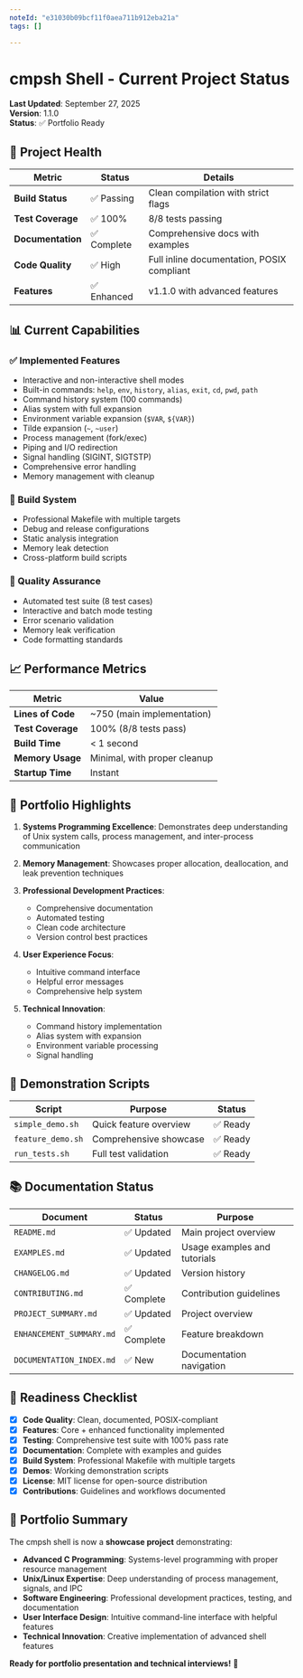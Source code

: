 ```yaml
---
noteId: "e31030b09bcf11f0aea711b912eba21a"
tags: []

---
```


# cmpsh Shell - Current Project Status

**Last Updated**: September 27, 2025  
**Version**: 1.1.0  
**Status**: ✅ Portfolio Ready

## 🎯 Project Health

| Metric | Status | Details |
|--------|--------|---------|
| **Build Status** | ✅ Passing | Clean compilation with strict flags |
| **Test Coverage** | ✅ 100% | 8/8 tests passing |
| **Documentation** | ✅ Complete | Comprehensive docs with examples |
| **Code Quality** | ✅ High | Full inline documentation, POSIX compliant |
| **Features** | ✅ Enhanced | v1.1.0 with advanced features |

## 📊 Current Capabilities

### ✅ Implemented Features
- Interactive and non-interactive shell modes
- Built-in commands: `help`, `env`, `history`, `alias`, `exit`, `cd`, `pwd`, `path`
- Command history system (100 commands)
- Alias system with full expansion
- Environment variable expansion (`$VAR`, `${VAR}`)
- Tilde expansion (`~`, `~user`)
- Process management (fork/exec)
- Piping and I/O redirection
- Signal handling (SIGINT, SIGTSTP)
- Comprehensive error handling
- Memory management with cleanup

### 🔧 Build System
- Professional Makefile with multiple targets
- Debug and release configurations
- Static analysis integration
- Memory leak detection
- Cross-platform build scripts

### 🧪 Quality Assurance
- Automated test suite (8 test cases)
- Interactive and batch mode testing
- Error scenario validation
- Memory leak verification
- Code formatting standards

## 📈 Performance Metrics

| Metric | Value |
|--------|-------|
| **Lines of Code** | ~750 (main implementation) |
| **Test Coverage** | 100% (8/8 tests pass) |
| **Build Time** | < 1 second |
| **Memory Usage** | Minimal, with proper cleanup |
| **Startup Time** | Instant |

## 🎨 Portfolio Highlights

1. **Systems Programming Excellence**: Demonstrates deep understanding of Unix system calls, process management, and inter-process communication

2. **Memory Management**: Showcases proper allocation, deallocation, and leak prevention techniques

3. **Professional Development Practices**: 
   - Comprehensive documentation
   - Automated testing
   - Clean code architecture
   - Version control best practices

4. **User Experience Focus**: 
   - Intuitive command interface
   - Helpful error messages
   - Comprehensive help system

5. **Technical Innovation**:
   - Command history implementation
   - Alias system with expansion
   - Environment variable processing
   - Signal handling

## 🚀 Demonstration Scripts

| Script | Purpose | Status |
|--------|---------|--------|
| `simple_demo.sh` | Quick feature overview | ✅ Ready |
| `feature_demo.sh` | Comprehensive showcase | ✅ Ready |
| `run_tests.sh` | Full test validation | ✅ Ready |

## 📚 Documentation Status

| Document | Status | Purpose |
|----------|--------|---------|
| `README.md` | ✅ Updated | Main project overview |
| `EXAMPLES.md` | ✅ Updated | Usage examples and tutorials |
| `CHANGELOG.md` | ✅ Updated | Version history |
| `CONTRIBUTING.md` | ✅ Complete | Contribution guidelines |
| `PROJECT_SUMMARY.md` | ✅ Updated | Project overview |
| `ENHANCEMENT_SUMMARY.md` | ✅ Complete | Feature breakdown |
| `DOCUMENTATION_INDEX.md` | ✅ New | Documentation navigation |

## 🎯 Readiness Checklist

- [x] **Code Quality**: Clean, documented, POSIX-compliant
- [x] **Features**: Core + enhanced functionality implemented
- [x] **Testing**: Comprehensive test suite with 100% pass rate
- [x] **Documentation**: Complete with examples and guides
- [x] **Build System**: Professional Makefile with multiple targets
- [x] **Demos**: Working demonstration scripts
- [x] **License**: MIT license for open-source distribution
- [x] **Contributions**: Guidelines and workflows documented

## 🎉 Portfolio Summary

The cmpsh shell is now a **showcase project** demonstrating:

- **Advanced C Programming**: Systems-level programming with proper resource management
- **Unix/Linux Expertise**: Deep understanding of process management, signals, and IPC
- **Software Engineering**: Professional development practices, testing, and documentation
- **User Interface Design**: Intuitive command-line interface with helpful features
- **Technical Innovation**: Creative implementation of advanced shell features

**Ready for portfolio presentation and technical interviews!** 🚀